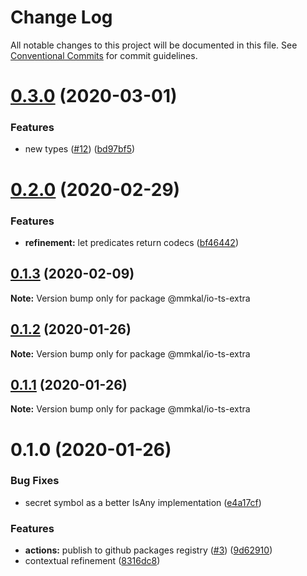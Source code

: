 # Change Log

All notable changes to this project will be documented in this file.
See [Conventional Commits](https://conventionalcommits.org) for commit guidelines.

# [0.3.0](https://github.com/mmkal/js/compare/@mmkal/io-ts-extra@0.2.0...@mmkal/io-ts-extra@0.3.0) (2020-03-01)


### Features

* new types ([#12](https://github.com/mmkal/js/issues/12)) ([bd97bf5](https://github.com/mmkal/js/commit/bd97bf54b43e835060cced26e61dcec035c20c18))





# [0.2.0](https://github.com/mmkal/js/compare/@mmkal/io-ts-extra@0.1.3...@mmkal/io-ts-extra@0.2.0) (2020-02-29)


### Features

* **refinement:** let predicates return codecs ([bf46442](https://github.com/mmkal/js/commit/bf46442f2f813d823b3bb9d1a176d50868db0ece))





## [0.1.3](https://github.com/mmkal/js/compare/@mmkal/io-ts-extra@0.1.2...@mmkal/io-ts-extra@0.1.3) (2020-02-09)

**Note:** Version bump only for package @mmkal/io-ts-extra





## [0.1.2](https://github.com/mmkal/js/compare/@mmkal/io-ts-extra@0.1.1...@mmkal/io-ts-extra@0.1.2) (2020-01-26)

**Note:** Version bump only for package @mmkal/io-ts-extra





## [0.1.1](https://github.com/mmkal/js/compare/@mmkal/io-ts-extra@0.1.0...@mmkal/io-ts-extra@0.1.1) (2020-01-26)

**Note:** Version bump only for package @mmkal/io-ts-extra





# 0.1.0 (2020-01-26)


### Bug Fixes

* secret symbol as a better IsAny implementation ([e4a17cf](https://github.com/mmkal/js/commit/e4a17cfec90cb74de0c5a13e7d4610588572d601))


### Features

* **actions:** publish to github packages registry ([#3](https://github.com/mmkal/js/issues/3)) ([9d62910](https://github.com/mmkal/js/commit/9d62910758762b087cb59226b4b42a39b8dc6c68))
* contextual refinement ([8316dc8](https://github.com/mmkal/js/commit/8316dc8f2c9e5501c6002ae967d9cc808d6d7fcf))
